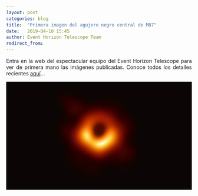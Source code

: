 ```yaml
---
layout: post
categories: blog
title:  "Primera imagen del agujero negro central de M87"
date:   2019-04-10 15:45
author: Event Horizon Telescope Team
redirect_from:
---
```


<p style="text-align: justify">Entra en la web del espectacular equipo del Event Horizon Telescope para ver de primera mano las imágenes publicadas. Conoce todos los detalles recientes <a href="https://eventhorizontelescope.org/">aquí</a>...
</p>

![Foto 1](/img/blog/2019-04-10-EHT/bh-m87.png)
